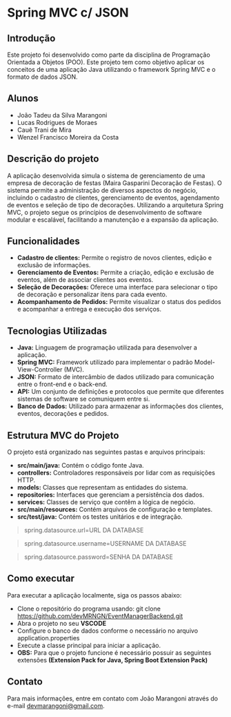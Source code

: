 # Spring MVC c/ JSON

## Introdução
Este projeto foi desenvolvido como parte da disciplina de Programação Orientada a Objetos (POO). Este projeto tem como objetivo aplicar os conceitos de uma aplicação Java utilizando o framework Spring MVC e o formato de dados JSON.

## Alunos
* João Tadeu da Silva Marangoni
* Lucas Rodrigues de Moraes
* Cauê Trani de Mira
* Wenzel Francisco Moreira da Costa

## Descrição do projeto
A aplicação desenvolvida simula o sistema de gerenciamento de uma empresa de decoração de festas (Maira Gasparini Decoração de Festas). O sistema permite a administração de diversos aspectos do negócio, incluindo o cadastro de clientes, gerenciamento de eventos, agendamento de eventos e seleção de tipo de decorações. Utilizando a arquitetura Spring MVC, o projeto segue os princípios de desenvolvimento de software modular e escalável, facilitando a manutenção e a expansão da aplicação.

## Funcionalidades
- **Cadastro de clientes:** Permite o registro de novos clientes, edição e exclusão de informações.
- **Gerenciamento de Eventos:** Permite a criação, edição e exclusão de eventos, além de associar clientes aos eventos.
- **Seleção de Decorações:** Oferece uma interface para selecionar o tipo de decoração e personalizar itens para cada evento.
- **Acompanhamento de Pedidos:** Permite visualizar o status dos pedidos e acompanhar a entrega e execução dos serviços.

## Tecnologias Utilizadas
- **Java:** Linguagem de programação utilizada para desenvolver a aplicação.
-	**Spring MVC:** Framework utilizado para implementar o padrão Model-View-Controller (MVC).
- **JSON:** Formato de intercâmbio de dados utilizado para comunicação entre o front-end e o back-end.
- **API:** Um conjunto de definições e protocolos que permite que diferentes sistemas de software se comuniquem entre si.
- **Banco de Dados:** Utilizado para armazenar as informações dos clientes, eventos, decorações e pedidos.

## Estrutura MVC do Projeto
O projeto está organizado nas seguintes pastas e arquivos principais:
- **src/main/java:** Contém o código fonte Java.
- **controllers:** Controladores responsáveis por lidar com as requisições HTTP.
- **models:** Classes que representam as entidades do sistema.
- **repositories:** Interfaces que gerenciam a persistência dos dados.
- **services:** Classes de serviço que contêm a lógica de negócio.
- **src/main/resources:** Contém arquivos de configuração e templates.
- **src/test/java:** Contém os testes unitários e de integração.
>spring.datasource.url=URL DA DATABASE

>spring.datasource.username=USERNAME DA DATABASE

>spring.datasource.password=SENHA DA DATABASE

## Como executar
Para executar a aplicação localmente, siga os passos abaixo:
- Clone o repositório do programa usando: git clone https://github.com/devMRNGN/EventManagerBackend.git
- Abra o projeto no seu **VSCODE**
- Configure o banco de dados conforme o necessário no arquivo application.properties
- Execute a classe principal para iniciar a aplicação.
- **OBS:** Para que o projeto funcione é necessário possuir as seguintes extensões **(Extension Pack for Java, Spring Boot Extension Pack)**

## Contato
Para mais informações, entre em contato com João Marangoni através do e-mail devmarangoni@gmail.com.
